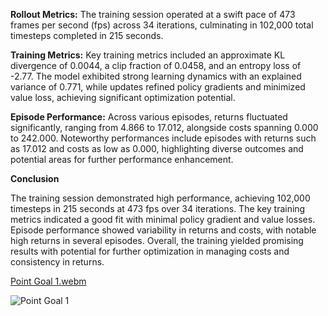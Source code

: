 **Rollout Metrics:**
The training session operated at a swift pace of 473 frames per second (fps) across 34 iterations, culminating in 102,000 total timesteps completed in 215 seconds.

**Training Metrics:**
Key training metrics included an approximate KL divergence of 0.0044, a clip fraction of 0.0458, and an entropy loss of -2.77. The model exhibited strong learning dynamics with an explained variance of 0.771, while updates refined policy gradients and minimized value loss, achieving significant optimization potential.

**Episode Performance:**
Across various episodes, returns fluctuated significantly, ranging from 4.866 to 17.012, alongside costs spanning 0.000 to 242.000. Noteworthy performances include episodes with returns such as 17.012 and costs as low as 0.000, highlighting diverse outcomes and potential areas for further performance enhancement.

**Conclusion**

The training session demonstrated high performance, achieving 102,000 timesteps in 215 seconds at 473 fps over 34 iterations. The key training metrics indicated a good fit with minimal policy gradient and value losses. Episode performance showed variability in returns and costs, with notable high returns in several episodes. Overall, the training yielded promising results with potential for further optimization in managing costs and consistency in returns.


[Point Goal 1.webm](https://github.com/Naveed776/Safe_expolration_RL_SafetyGym/assets/91262613/69af65ce-5877-414c-b4e9-4e30f7455c77)


![Point Goal 1](https://github.com/Naveed776/Safe_expolration_RL_SafetyGym/assets/91262613/eecdf37d-0ad5-400f-8d70-abeee065dfcc)


